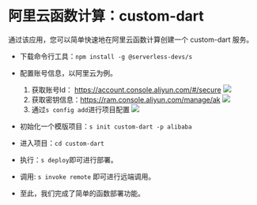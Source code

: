 # 阿里云函数计算：custom-dart

通过该应用，您可以简单快速地在阿里云函数计算创建一个 custom-dart 服务。

- 下载命令行工具：`npm install -g @serverless-devs/s`

- 配置账号信息，以阿里云为例。
    1. 获取账号Id： https://account.console.aliyun.com/#/secure
        ![](https://images.serverlessfans.com/s-tool/zh/start-1.jpg)
    2. 获取密钥信息：https://ram.console.aliyun.com/manage/ak
        ![](https://images.serverlessfans.com/s-tool/zh/start-2.jpg)
    3. 通过`s config add`进行项目配置
        ![](https://images.serverlessfans.com/s-tool/zh/start-3.jpg)

- 初始化一个模版项目：`s init custom-dart -p alibaba`
- 进入项目：`cd custom-dart`

- 执行：`s deploy`即可进行部署。

- 调用: `s invoke remote` 即可进行远端调用。

- 至此，我们完成了简单的函数部署功能。